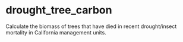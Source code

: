 # drought_tree_carbon
Calculate the biomass of trees that have died in recent drought/insect mortality in California management units.
